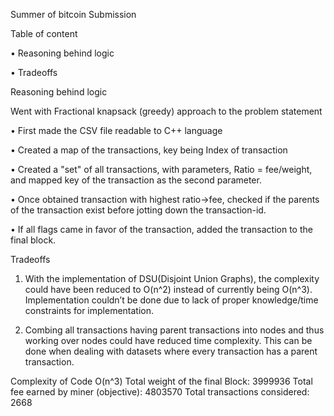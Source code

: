 
Summer of bitcoin Submission 

Table of content 

 •	Reasoning behind logic

 •	Tradeoffs 

Reasoning behind logic
 
Went with Fractional knapsack (greedy) approach to the problem statement 

 •	First made the CSV file readable to C++ language 

 •	Created a map of the transactions, key being Index of transaction

 •	Created a "set" of all transactions, with parameters, Ratio = fee/weight, and mapped key of the transaction as the second parameter. 

 •	Once obtained transaction with highest ratio->fee, checked if the parents of the transaction exist before jotting down the transaction-id.

 •	If all flags came in favor of the transaction, added the transaction to the final block. 

Tradeoffs 

1. With the implementation of DSU(Disjoint Union Graphs), the complexity could have been reduced to O(n^2) instead of currently being O(n^3). Implementation couldn’t be done due to lack of proper knowledge/time constraints for implementation. 

2. Combing all transactions having parent transactions into nodes and thus working over nodes could have reduced time complexity. This can be done when dealing with datasets where every transaction has a parent transaction. 

Complexity of Code O(n^3) 
Total weight of the final Block: 3999936 
Total fee earned by miner (objective): 4803570 
Total transactions considered: 2668
